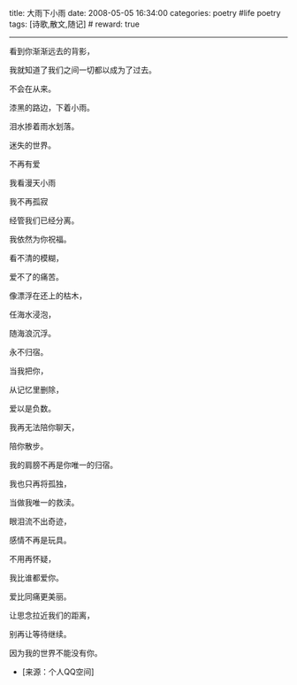 title: 大雨下小雨 
date: 2008-05-05 16:34:00
categories: poetry #life poetry
tags: [诗歌,散文,随记]  # <!--more-->
reward: true

---

看到你渐渐远去的背影，



我就知道了我们之间一切都以成为了过去。



不会在从来。

<!--more-->

漆黑的路边，下着小雨。



泪水掺着雨水划落。



迷失的世界。



不再有爱



我看漫天小雨



我不再孤寂



经管我们已经分离。



我依然为你祝福。




看不清的模糊，



爱不了的痛苦。



像漂浮在还上的枯木，



任海水浸泡，



随海浪沉浮。



永不归宿。



当我把你，



从记忆里删除，



爱以是负数。



我再无法陪你聊天，



陪你散步。



我的肩膀不再是你唯一的归宿。



我也只再将孤独，



当做我唯一的救渎。




眼泪流不出奇迹，



感情不再是玩具。



不用再怀疑，



我比谁都爱你。



爱比同痛更美丽。



让思念拉近我们的距离，



别再让等待继续。



因为我的世界不能没有你。



- [来源：个人QQ空间]
